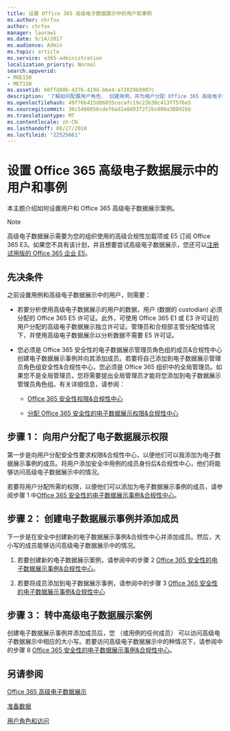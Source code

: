 ```yaml
---
title: 设置 Office 365 高级电子数据展示中的用户和事例
ms.author: chrfox
author: chrfox
manager: laurawi
ms.date: 9/14/2017
ms.audience: Admin
ms.topic: article
ms.service: o365-administration
localization_priority: Normal
search.appverid:
- MOE150
- MET150
ms.assetid: 60ffd80b-4376-419d-b6e4-a72029b9907c
description: '了解如何配置用户角色、 创建用例，并为用户分配 Office 365 高级电子数据展示中的情况下。  '
ms.openlocfilehash: 49f76b415d86035cecafc19c23b36c413f7576e5
ms.sourcegitcommit: 36c5466056cdef6ad2a8d9372f2bc009a30892bb
ms.translationtype: MT
ms.contentlocale: zh-CN
ms.lasthandoff: 08/27/2018
ms.locfileid: "22525661"
---
```

# <a name="set-up-users-and-cases-in-office-365-advanced-ediscovery"></a>设置 Office 365 高级电子数据展示中的用户和事例

本主题介绍如何设置用户和 Office 365 高级电子数据展示案例。
  
> [!NOTE]
> 高级电子数据展示需要为您的组织使用的高级合规性加载项或 E5 订阅 Office 365 E3。如果您不具有该计划，并且想要尝试高级电子数据展示，您还可以[注册试用版的 Office 365 企业 E5](https://go.microsoft.com/fwlink/p/?LinkID=698279)。 
  
## <a name="prerequisites"></a>先决条件

之前设置用例和高级电子数据展示中的用户，则需要：
  
- 若要分析使用高级电子数据展示的用户的数据，用户 (数据的 custodian) 必须分配的 Office 365 E5 许可证。此外，可使用 Office 365 E1 或 E3 许可证的用户分配的高级电子数据展示独立许可证。管理员和合规部主管分配给情况下，并使用高级电子数据展示以分析数据不需要 E5 许可证。 
    
- 您必须是 Office 365 安全性的电子数据展示管理员角色组的成员&amp;合规性中心创建电子数据展示事例并向其添加成员。若要将自己添加到电子数据展示管理员角色组安全性&amp;合规性中心，您必须是 Office 365 组织中的全局管理员。如果您不是全局管理员，您将需要提出全局管理员才能将您添加到电子数据展示管理员角色组。有关详细信息，请参阅：
    
  - [Office 365 安全性权限&amp;合规性中心](permissions-in-the-security-and-compliance-center.md)
    
  - [分配 Office 365 安全性的电子数据展示权限&amp;合规性中心](assign-ediscovery-permissions.md)
    
## <a name="step-1-assign-users-ediscovery-permissions"></a>步骤 1： 向用户分配了电子数据展示权限

第一步是向用户分配安全性要求权限&amp;合规性中心，以便他们可以我添加为电子数据展示事例的成员。将用户添加安全中用例的成员身份后&amp;合规性中心，他们将能够访问高级电子数据展示中的情况。
  
若要将用户分配所需的权限，以便他们可以添加为电子数据展示事例的成员，请参阅步骤 1 中[Office 365 安全性的电子数据展示事例&amp;合规性中心](ediscovery-cases.md#step-1-assign-ediscovery-permissions-to-potential-case-members)。
  
## <a name="step-2-create-an-ediscovery-case-and-add-members"></a>步骤 2： 创建电子数据展示事例并添加成员

下一步是在安全中创建新的电子数据展示事例&amp;合规性中心并添加成员。然后，大小写的成员能够访问高级电子数据展示中的情况。
  
1. 若要创建新的电子数据展示案例，请参阅中的步骤 2 [Office 365 安全性的电子数据展示事例&amp;合规性中心](ediscovery-cases.md#step-2-create-a-new-case)。
    
2. 若要将成员添加到电子数据展示事例，请参阅中的步骤 3 [Office 365 安全性的电子数据展示事例&amp;合规性中心](ediscovery-cases.md#step-3-add-members-to-a-case)
    
## <a name="step-3-go-a-case-in-advanced-ediscovery"></a>步骤 3： 转中高级电子数据展示案例

创建电子数据展示事例并添加成员后，您 （或用例的任何成员） 可以访问高级电子数据展示中相应的大小写。若要访问高级电子数据展示中的种情况下，请参阅中的步骤 8 [Office 365 安全性的电子数据展示事例&amp;合规性中心](ediscovery-cases.md#step-8-go-to-the-case-in-advanced-ediscovery)。
  
## <a name="see-also"></a>另请参阅

[Office 365 高级电子数据展示](office-365-advanced-ediscovery.md)
  
[准备数据](prepare-data-for-advanced-ediscovery.md)
  
[用户角色和访问](user-roles-and-access-in-advanced-ediscovery.md)

